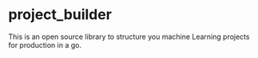 # project_builder
This is an open source library to structure you machine Learning projects for production in a go. 
